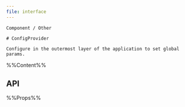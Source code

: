 ```yaml
---
file: interface
---
```


`````
Component / Other

# ConfigProvider

Configure in the outermost layer of the application to set global params.
`````

%%Content%%

## API

%%Props%%
